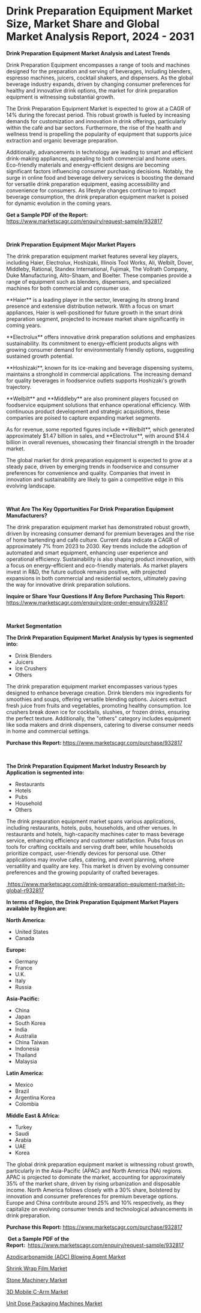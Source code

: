 <p><h1>Drink Preparation Equipment Market Size, Market Share and Global Market Analysis Report, 2024 - 2031</h1></p><p><strong>Drink Preparation Equipment Market Analysis and Latest Trends</strong></p>
<p><p>Drink Preparation Equipment encompasses a range of tools and machines designed for the preparation and serving of beverages, including blenders, espresso machines, juicers, cocktail shakers, and dispensers. As the global beverage industry expands, driven by changing consumer preferences for healthy and innovative drink options, the market for drink preparation equipment is witnessing substantial growth.</p><p>The Drink Preparation Equipment Market is expected to grow at a CAGR of 14% during the forecast period. This robust growth is fueled by increasing demands for customization and innovation in drink offerings, particularly within the café and bar sectors. Furthermore, the rise of the health and wellness trend is propelling the popularity of equipment that supports juice extraction and organic beverage preparation.</p><p>Additionally, advancements in technology are leading to smart and efficient drink-making appliances, appealing to both commercial and home users. Eco-friendly materials and energy-efficient designs are becoming significant factors influencing consumer purchasing decisions. Notably, the surge in online food and beverage delivery services is boosting the demand for versatile drink preparation equipment, easing accessibility and convenience for consumers. As lifestyle changes continue to impact beverage consumption, the drink preparation equipment market is poised for dynamic evolution in the coming years.</p></p>
<p><strong>Get a Sample PDF of the Report:&nbsp;</strong> <a href="https://www.marketscagr.com/enquiry/request-sample/932817?utm_campaign=1126&utm_medium=2&utm_source=Github&utm_content=ia&utm_term=03122024&utm_id=drink-preparation-equipment">https://www.marketscagr.com/enquiry/request-sample/932817</a></p>
<p>&nbsp;</p>
<p><strong>Drink Preparation Equipment Major Market Players</strong></p>
<p><p>The drink preparation equipment market features several key players, including Haier, Electrolux, Hoshizaki, Illinois Tool Works, Ali, Welbilt, Dover, Middleby, Rational, Standex International, Fujimak, The Vollrath Company, Duke Manufacturing, Alto-Shaam, and Boelter. These companies provide a range of equipment such as blenders, dispensers, and specialized machines for both commercial and consumer use.</p><p>**Haier** is a leading player in the sector, leveraging its strong brand presence and extensive distribution network. With a focus on smart appliances, Haier is well-positioned for future growth in the smart drink preparation segment, projected to increase market share significantly in coming years.</p><p>**Electrolux** offers innovative drink preparation solutions and emphasizes sustainability. Its commitment to energy-efficient products aligns with growing consumer demand for environmentally friendly options, suggesting sustained growth potential.</p><p>**Hoshizaki**, known for its ice-making and beverage dispensing systems, maintains a stronghold in commercial applications. The increasing demand for quality beverages in foodservice outlets supports Hoshizaki's growth trajectory.</p><p>**Welbilt** and **Middleby** are also prominent players focused on foodservice equipment solutions that enhance operational efficiency. With continuous product development and strategic acquisitions, these companies are poised to capture expanding market segments.</p><p>As for revenue, some reported figures include **Welbilt**, which generated approximately $1.47 billion in sales, and **Electrolux**, with around $14.4 billion in overall revenues, showcasing their financial strength in the broader market.</p><p>The global market for drink preparation equipment is expected to grow at a steady pace, driven by emerging trends in foodservice and consumer preferences for convenience and quality. Companies that invest in innovation and sustainability are likely to gain a competitive edge in this evolving landscape.</p></p>
<p>&nbsp;</p>
<p><strong>What Are The Key Opportunities For Drink Preparation Equipment Manufacturers?</strong></p>
<p><p>The drink preparation equipment market has demonstrated robust growth, driven by increasing consumer demand for premium beverages and the rise of home bartending and café culture. Current data indicate a CAGR of approximately 7% from 2023 to 2030. Key trends include the adoption of automated and smart equipment, enhancing user experience and operational efficiency. Sustainability is also shaping product innovation, with a focus on energy-efficient and eco-friendly materials. As market players invest in R&D, the future outlook remains positive, with projected expansions in both commercial and residential sectors, ultimately paving the way for innovative drink preparation solutions.</p></p>
<p><strong>Inquire or Share Your Questions If Any Before Purchasing This Report:</strong> <a href="https://www.marketscagr.com/enquiry/pre-order-enquiry/932817?utm_campaign=1126&utm_medium=2&utm_source=Github&utm_content=ia&utm_term=03122024&utm_id=drink-preparation-equipment">https://www.marketscagr.com/enquiry/pre-order-enquiry/932817</a></p>
<p>&nbsp;</p>
<p><strong>Market Segmentation</strong></p>
<p><strong>The Drink Preparation Equipment Market Analysis by types is segmented into:</strong></p>
<p><ul><li>Drink Blenders</li><li>Juicers</li><li>Ice Crushers</li><li>Others</li></ul></p>
<p><p>The drink preparation equipment market encompasses various types designed to enhance beverage creation. Drink blenders mix ingredients for smoothies and soups, offering versatile blending options. Juicers extract fresh juice from fruits and vegetables, promoting healthy consumption. Ice crushers break down ice for cocktails, slushies, or frozen drinks, ensuring the perfect texture. Additionally, the "others" category includes equipment like soda makers and drink dispensers, catering to diverse consumer needs in home and commercial settings.</p></p>
<p><strong>Purchase this Report:&nbsp;</strong><a href="https://www.marketscagr.com/purchase/932817?utm_campaign=1126&utm_medium=2&utm_source=Github&utm_content=ia&utm_term=03122024&utm_id=drink-preparation-equipment">https://www.marketscagr.com/purchase/932817</a></p>
<p>&nbsp;</p>
<p><strong>The Drink Preparation Equipment Market Industry Research by Application is segmented into:</strong></p>
<p><ul><li>Restaurants</li><li>Hotels</li><li>Pubs</li><li>Household</li><li>Others</li></ul></p>
<p><p>The drink preparation equipment market spans various applications, including restaurants, hotels, pubs, households, and other venues. In restaurants and hotels, high-capacity machines cater to mass beverage service, enhancing efficiency and customer satisfaction. Pubs focus on tools for crafting cocktails and serving draft beer, while households prioritize compact, user-friendly devices for personal use. Other applications may involve cafes, catering, and event planning, where versatility and quality are key. This market is driven by evolving consumer preferences and the growing popularity of crafted beverages.</p></p>
<p><a href="https://www.marketscagr.com/drink-preparation-equipment-market-in-global-r932817?utm_campaign=1126&utm_medium=2&utm_source=Github&utm_content=ia&utm_term=03122024&utm_id=drink-preparation-equipment">&nbsp;https://www.marketscagr.com/drink-preparation-equipment-market-in-global-r932817</a></p>
<p><strong>In terms of Region, the Drink Preparation Equipment Market Players available by Region are:</strong></p>
<p>
    <p> <strong> North America: </strong>
        <ul>
            <li>United States</li>
            <li>Canada</li>
        </ul>
        </p> 
    <p> <strong> Europe: </strong>
        <ul>
            <li>Germany</li>
            <li>France</li>
            <li>U.K.</li>
            <li>Italy</li>
            <li>Russia</li>
        </ul>
        </p> 
    <p> <strong> Asia-Pacific: </strong>
        <ul>
            <li>China</li>
            <li>Japan</li>
            <li>South Korea</li>
            <li>India</li>
            <li>Australia</li>
            <li>China Taiwan</li>
            <li>Indonesia</li>
            <li>Thailand</li>
            <li>Malaysia</li>
        </ul>
        </p> 
    <p> <strong> Latin America: </strong>
        <ul>
            <li>Mexico</li>
            <li>Brazil</li>
            <li>Argentina Korea</li>
            <li>Colombia</li>
        </ul>
        </p> 
    <p> <strong> Middle East & Africa: </strong>
        <ul>
            <li>Turkey</li>
            <li>Saudi</li>
            <li>Arabia</li>
            <li>UAE</li>
            <li>Korea</li>
        </ul>
    </p>
    </p>
<p><p>The global drink preparation equipment market is witnessing robust growth, particularly in the Asia-Pacific (APAC) and North America (NA) regions. APAC is projected to dominate the market, accounting for approximately 35% of the market share, driven by rising urbanization and disposable income. North America follows closely with a 30% share, bolstered by innovation and consumer preferences for premium beverage options. Europe and China contribute around 25% and 10% respectively, as they capitalize on evolving consumer trends and technological advancements in drink preparation.</p></p>
<p><strong>Purchase this Report: </strong><a href="https://www.marketscagr.com/purchase/932817?utm_campaign=1126&utm_medium=2&utm_source=Github&utm_content=ia&utm_term=03122024&utm_id=drink-preparation-equipment">https://www.marketscagr.com/purchase/932817</a></p>
<p>&nbsp;<strong>Get a Sample PDF of the Report:&nbsp;&nbsp;</strong><a href="https://www.marketscagr.com/enquiry/request-sample/932817?utm_campaign=1126&utm_medium=2&utm_source=Github&utm_content=ia&utm_term=03122024&utm_id=drink-preparation-equipment">https://www.marketscagr.com/enquiry/request-sample/932817</a></p>
<p><strong></strong></p>
<p><p><a href="https://issuu.com/reportprime-2/docs/azodicarbonamide-adc-blowing-agent-market-size-203?utm_campaign=1126&utm_medium=2&utm_source=Github&utm_content=ia&utm_term=03122024&utm_id=drink-preparation-equipment">Azodicarbonamide (ADC) Blowing Agent Market</a></p><p><a href="https://www.linkedin.com/pulse/shrink-wrap-film-market-analysis-report-offers-forecast-trends-f9use?utm_campaign=1126&utm_medium=2&utm_source=Github&utm_content=ia&utm_term=03122024&utm_id=drink-preparation-equipment">Shrink Wrap Film Market</a></p><p><a href="https://www.linkedin.com/pulse/market-forecasting-change-global-stone-machinery-dynamics-u60ye?utm_campaign=1126&utm_medium=2&utm_source=Github&utm_content=ia&utm_term=03122024&utm_id=drink-preparation-equipment">Stone Machinery Market</a></p><p><a href="https://issuu.com/reportprime-2/docs/3d-mobile-c-arm-market-size-2030.pp_b2ae3f49a153e0?utm_campaign=1126&utm_medium=2&utm_source=Github&utm_content=ia&utm_term=03122024&utm_id=drink-preparation-equipment">3D Mobile C-Arm Market</a></p><p><a href="https://www.linkedin.com/pulse/unit-dose-packaging-machines-market-findings-indicatinga-2pboe?utm_campaign=1126&utm_medium=2&utm_source=Github&utm_content=ia&utm_term=03122024&utm_id=drink-preparation-equipment">Unit Dose Packaging Machines Market</a></p></p>